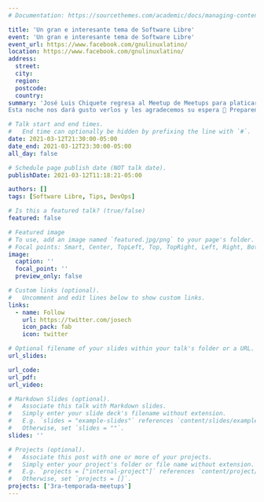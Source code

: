 ```yaml
---
# Documentation: https://sourcethemes.com/academic/docs/managing-content/

title: 'Un gran e interesante tema de Software Libre'
event: 'Un gran e interesante tema de Software Libre'
event_url: https://www.facebook.com/gnulinuxlatino/
location: https://www.facebook.com/gnulinuxlatino/
address:
  street:
  city:
  region:
  postcode:
  country:
summary: 'José Luis Chiquete regresa al Meetup de Meetups para platicarnos sobre un gran e interesante tema de Software Libre tras haber estado con nosotros en el Meetup número 4.
Esta noche nos dará gusto verlos y les agradecemos su espera 🥰 Preparen sus cuadernos porque aprenderemos un montón.'

# Talk start and end times.
#   End time can optionally be hidden by prefixing the line with `#`.
date: 2021-03-12T21:30:00-05:00
date_end: 2021-03-12T23:30:00-05:00
all_day: false

# Schedule page publish date (NOT talk date).
publishDate: 2021-03-12T11:18:21-05:00

authors: []
tags: [Software Libre, Tips, DevOps]

# Is this a featured talk? (true/false)
featured: false

# Featured image
# To use, add an image named `featured.jpg/png` to your page's folder.
# Focal points: Smart, Center, TopLeft, Top, TopRight, Left, Right, BottomLeft, Bottom, BottomRight.
image:
  caption: ''
  focal_point: ''
  preview_only: false

# Custom links (optional).
#   Uncomment and edit lines below to show custom links.
links:
  - name: Follow
    url: https://twitter.com/josech
    icon_pack: fab
    icon: twitter

# Optional filename of your slides within your talk's folder or a URL.
url_slides:

url_code:
url_pdf:
url_video:

# Markdown Slides (optional).
#   Associate this talk with Markdown slides.
#   Simply enter your slide deck's filename without extension.
#   E.g. `slides = "example-slides"` references `content/slides/example-slides.md`.
#   Otherwise, set `slides = ""`.
slides: ''

# Projects (optional).
#   Associate this post with one or more of your projects.
#   Simply enter your project's folder or file name without extension.
#   E.g. `projects = ["internal-project"]` references `content/project/deep-learning/index.md`.
#   Otherwise, set `projects = []`.
projects: ['3ra-temporada-meetups']
---
```

